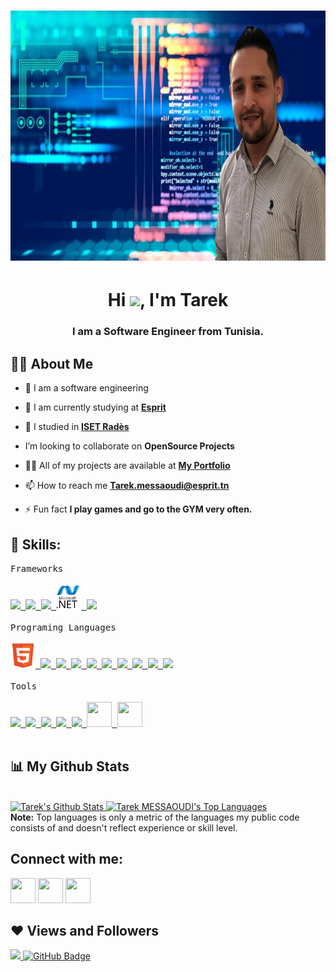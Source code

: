 <a target="_blank" href="https://tarekmessaoudi.github.io/Portfolio/" ><h1 align="center"><img style="width:700px; height:400px;" src="https://github.com/TarekMESSAOUDI/Portfolio/blob/master/images/home/banner.jpg"/></h1></a>

<h1 align="center">Hi <img src="https://raw.githubusercontent.com/MartinHeinz/MartinHeinz/master/wave.gif" width="30px">, I'm Tarek</h1>
<h3 align="center">I am a Software Engineer from Tunisia.</h3>


## 🙋‍♂️ About Me

- 🔭 I am a software engineering

- 🌱 I am currently studying at **[Esprit](https://esprit.tn/)**

- 👯 I studied in **[ISET Radès](http://www.universite.tn/Instituts-Superieurs-des-Etudes-Technologiques/institut-superieur-des-etudes-technologiques-de-rades.html)**

-  I’m looking to collaborate on **OpenSource Projects**

- 👨‍💻 All of my projects are available at **[My Portfolio](https://tarekmessaoudi.github.io/Portfolio/)**

- 📫 How to reach me **Tarek.messaoudi@esprit.tn**

- ⚡ Fun fact **I play games and go to the GYM very often.**

## 🚀 Skills:

<section>
  <kbd>
    <kbd>Frameworks</kbd>
    <br>
    <br>
    <a href="https://spring.io/projects/spring-boot"> 
      <img width="40px" src="https://img.icons8.com/color/48/000000/spring-logo.png"/> 
    </a> 
    <a href="https://nodejs.org"> 
      <img width="40px" src="https://img.icons8.com/color/48/000000/nodejs.png"/>
    </a>
    <a href="https://angular.io/"> 
      <img width="40px" src="https://img.icons8.com/color/48/000000/angularjs.png"/>
    </a>
    <a href="https://dotnet.microsoft.com/"> 
      <img width="40px" src="https://github.com/devicons/devicon/blob/master/icons/dot-net/dot-net-original-wordmark.svg"/> 
    </a>
    <ahref="https://symfony.com/"> 
      <img width="40px" src="https://img.icons8.com/color/48/000000/symfony.png"/> 
    </a>
  </kbd>
</section> 
    <br>
<section> 
  <kbd>
    <kbd>Programing Languages</kbd>
    <br>
    <br>
      <a href="https://www.w3schools.com/html/"> 
        <img width="40px" src="https://github.com/devicons/devicon/blob/master/icons/html5/html5-original.svg"/> 
      </a>
      <a href="https://www.w3schools.com/css/"> 
        <img width="40px" src="https://img.icons8.com/color/48/000000/css3.png"/> 
      </a> 
      <a href="https://www.w3schools.com/javaScript/"> 
        <img width="40px" src="https://img.icons8.com/color/48/000000/javascript--v1.png"/>
      </a>
      <a href="https://www.w3schools.com/javaScript/"> 
        <img width="40px" src="https://img.icons8.com/color/48/000000/typescript.png"/>
      </a>
      <a href="https://www.java.com"> 
        <img width="40px" src="https://img.icons8.com/color/48/000000/java-coffee-cup-logo.png"/> 
      </a>
      <a href="https://www.python.org"> 
        <img width="40px" src="https://img.icons8.com/color/48/000000/python.png"/>
      </a>
      <a href="https://www.mysql.com/"> 
        <img width="40px" src="https://img.icons8.com/fluent/50/000000/mysql-logo.png"/> 
      </a>
      <a href="https://www.php.net/"> 
        <img width="40px" src="https://img.icons8.com/color/48/000000/php.png"/>
      </a>
      <a href="https://openclassrooms.com/fr/courses/19980-apprenez-a-programmer-en-c"> 
        <img width="40px" src="https://img.icons8.com/color/48/000000/c-programming.png"/> 
      </a>
      <a href="https://docs.microsoft.com/en-us/dotnet/csharp/"> 
        <img width="40px"src="https://img.icons8.com/color/48/000000/c-sharp-logo.png"/> 
      </a>
    </kbd>
</section> 
    <br>
<section>  
  <kbd>
    <kbd>Tools</kbd>
    <br>
    <br>
      <a href="https://getbootstrap.com"> 
        <img width="40px" src="https://img.icons8.com/color/48/000000/bootstrap.png"/> 
      </a>   
      <a href="https://postman.com"> 
        <img width="40px" src="https://www.vectorlogo.zone/logos/getpostman/getpostman-icon.svg" /> 
      </a>   
      <a href="https://git-scm.com/"> 
        <img width="40px" src="https://img.icons8.com/color/48/000000/git.png"/> 
      </a> 
      <a href="https://www.jenkins.io"> 
        <img width="40px" src="https://www.vectorlogo.zone/logos/jenkins/jenkins-icon.svg"/> 
      </a> 
      <a href="https://www.sonarqube.org/"> 
        <img width="40px" src="https://1.bp.blogspot.com/-ZjWq2g8vY1s/Xvv5AkZgNBI/AAAAAAAACZY/0c6qvZU3rbY4qSiYeVAi4pZBDj0DPcm-gCK4BGAsYHg/s225/ado.png"/> 
      </a>
      <a href="https://www.docker.com/"> 
        <img width="40px" height="40px" src="https://cdn.1min30.com/wp-content/uploads/2018/04/Logo-Docker.jpg"/> 
      </a>
      <a href="https://www.star.com/"> 
        <img width="40px" height="40px" src="https://upload.wikimedia.org/wikipedia/fr/3/32/Staruml_logo.png"/> 
      </a>
</section>

<br/>

<p align="left"> 
      
    
</p>

## 📊 My Github Stats

  <br/>
    <a href="https://github.com/TarekMESSAOUDI/github-readme-stats"><img alt="Tarek's Github Stats" 
       src="https://github-readme-stats.vercel.app/api?username=TarekMESSAOUDI&show_icons=true&count_private=true&theme=react&hide_border=true&bg_color=0D1117" />
    </a>
   <!-- ![Anurag's GitHub stats](https://github-readme-stats.vercel.app/api?username=medamin20&show_icons=true&theme=radical)-->
   <a href="https://github.com/TarekMESSAOUDI/github-readme-stats">
   <img alt="Tarek MESSAOUDI's Top Languages"
        src="https://github-readme-stats.vercel.app/api/top-langs/?username=TarekMESSAOUDI&langs_count=8&count_private=true&layout=compact&theme=react&hide_border=true&bg_color=0D1117" />
  </a>
  <br/>
  <b>Note:</b> Top languages is only a metric of the languages my public code consists of and doesn't reflect experience or skill level.

## Connect with me:
<p align="left">

<a href = "https://www.linkedin.com/in/messaoudi-tarek/"><img src="https://cdn-icons-png.flaticon.com/512/174/174857.png" width="40px" height="40px"/></a>
<a href = "https://www.facebook.com/tarek.mejri.378/"><img src="https://www.facebook.com/images/fb_icon_325x325.png" width="40px" height="40px"/></a>
<a href = "https://www.instagram.com/tarek_messaoudi_/"><img src="https://upload.wikimedia.org/wikipedia/commons/thumb/e/e7/Instagram_logo_2016.svg/langfr-220px-Instagram_logo_2016.svg.png" width="40px" height="40px"/></a>


## ❤ Views and Followers
    
<a href="https://github.com/Meghna-DAS/github-profile-views-counter">
    <img src="https://komarev.com/ghpvc/?username=TarekMESSAOUDI">
</a>
<a href="https://github.com/TarekMESSAOUDI?tab=followers"><img src="https://img.shields.io/github/followers/TarekMESSAOUDI?label=Followers&style=social" alt="GitHub Badge"></a>

